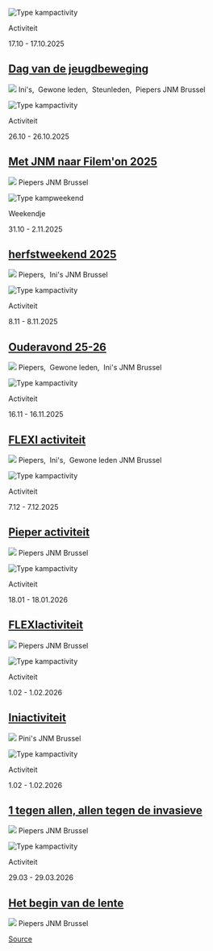 ![Type kampactivity](https://jnm.be/img/activity-type/activity.png)

Activiteit

17.10 - 17.10.2025

[Dag van de jeugdbeweging](https://jnm.be/nl/activiteiten/dag-van-de-jeugdbeweging-7)
-------------------------------------------------------------------------------------

 ![](https://jnm.be/img/icons/user-gray.svg) Ini's,  Gewone leden,  Steunleden,  Piepers JNM Brussel

![Type kampactivity](https://jnm.be/img/activity-type/activity.png)

Activiteit

26.10 - 26.10.2025

[Met JNM naar Filem'on 2025](https://jnm.be/nl/activiteiten/met-jnm-naar-filemon-2025)
--------------------------------------------------------------------------------------

 ![](https://jnm.be/img/icons/user-gray.svg) Piepers JNM Brussel

![Type kampweekend](https://jnm.be/img/activity-type/weekend.png)

Weekendje

31.10 - 2.11.2025

[herfstweekend 2025](https://jnm.be/nl/activiteiten/herfstweekend-2025)
-----------------------------------------------------------------------

 ![](https://jnm.be/img/icons/user-gray.svg) Piepers,  Ini's JNM Brussel

![Type kampactivity](https://jnm.be/img/activity-type/activity.png)

Activiteit

8.11 - 8.11.2025

[Ouderavond 25-26](https://jnm.be/nl/activiteiten/ouderavond-25-26)
-------------------------------------------------------------------

 ![](https://jnm.be/img/icons/user-gray.svg) Piepers,  Gewone leden,  Ini's JNM Brussel

![Type kampactivity](https://jnm.be/img/activity-type/activity.png)

Activiteit

16.11 - 16.11.2025

[FLEXI activiteit](https://jnm.be/nl/activiteiten/flexi-activiteit)
-------------------------------------------------------------------

 ![](https://jnm.be/img/icons/user-gray.svg) Piepers,  Ini's,  Gewone leden JNM Brussel

![Type kampactivity](https://jnm.be/img/activity-type/activity.png)

Activiteit

7.12 - 7.12.2025

[Pieper activiteit](https://jnm.be/nl/activiteiten/pieper-activiteit)
---------------------------------------------------------------------

 ![](https://jnm.be/img/icons/user-gray.svg) Piepers JNM Brussel

![Type kampactivity](https://jnm.be/img/activity-type/activity.png)

Activiteit

18.01 - 18.01.2026

[FLEXIactiviteit](https://jnm.be/nl/activiteiten/flexiactiviteit)
-----------------------------------------------------------------

 ![](https://jnm.be/img/icons/user-gray.svg) Piepers JNM Brussel

![Type kampactivity](https://jnm.be/img/activity-type/activity.png)

Activiteit

1.02 - 1.02.2026

[Iniactiviteit](https://jnm.be/nl/activiteiten/iniactiviteit-1)
---------------------------------------------------------------

 ![](https://jnm.be/img/icons/user-gray.svg) Pini's JNM Brussel

![Type kampactivity](https://jnm.be/img/activity-type/activity.png)

Activiteit

1.02 - 1.02.2026

[1 tegen allen, allen tegen de invasieve](https://jnm.be/nl/activiteiten/1-tegen-allen-allen-tegen-de-invasieve)
----------------------------------------------------------------------------------------------------------------

 ![](https://jnm.be/img/icons/user-gray.svg) Piepers JNM Brussel

![Type kampactivity](https://jnm.be/img/activity-type/activity.png)

Activiteit

29.03 - 29.03.2026

[Het begin van de lente](https://jnm.be/nl/activiteiten/het-begin-van-de-lente)
-------------------------------------------------------------------------------

 ![](https://jnm.be/img/icons/user-gray.svg) Piepers JNM Brussel

[Source](https://jnm.be/nl/activiteiten?group=Piepers&department=jnm-brussel)